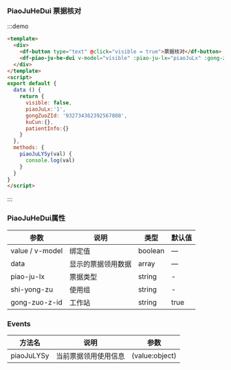 
### PiaoJuHeDui 票据核对



:::demo

```html
<template>
  <div>
    <df-button type="text" @click="visible = true">票据核对</df-button>
    <df-piao-ju-he-dui v-model="visible" :piao-ju-lx="piaoJuLx" :gong-zuo-z-id="gongZuoZId" :kuCun="kuCun"  @piaoJuLYSy="piaoJuLYSy"/>
  </div>
</template>
<script>
export default {
  data () {
    return {
      visible: false,
      piaoJuLx:'1',
      gongZuoZId: '932734362392567808',
      kuCun:{},
      patientInfo:{}
    }
  },
  methods: {
    piaoJuLYSy(val) {
      console.log(val)
    }
  }
}
</script>

```

:::

### PiaoJuHeDui属性

| 参数 | 说明 | 类型 | 默认值 |
| ---- | ---- | ---- | ---- |
| value / v-model | 绑定值  | boolean |  — |
| data | 显示的票据领用数据  | array |  — |
| piao-ju-lx | 票据类型 | string |  - |
| shi-yong-zu | 使用组 | string |  - |
| gong-zuo-z-id | 工作站 | string |  true |

### Events

| 方法名 | 说明 | 参数 |
| ---- | ---- | ---- |
| piaoJuLYSy | 当前票据领用使用信息 | (value:object) |
